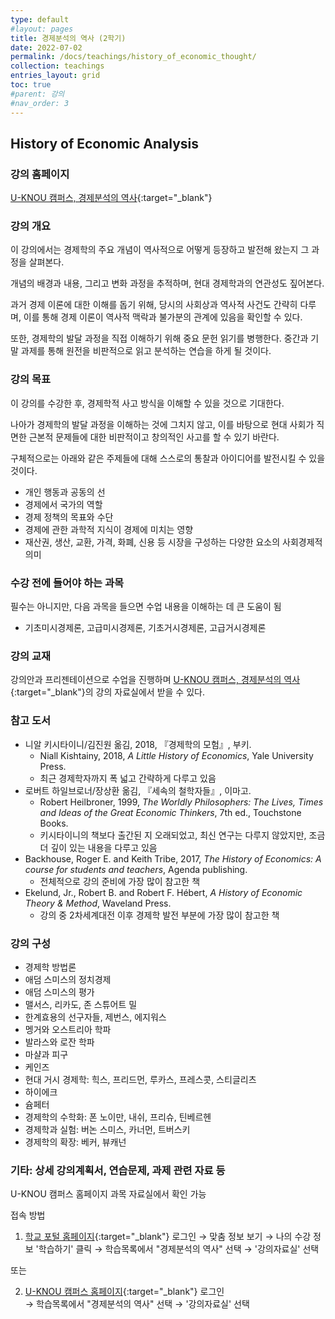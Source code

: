 ```yaml
---
type: default
#layout: pages
title: 경제분석의 역사 (2학기)
date: 2022-07-02
permalink: /docs/teachings/history_of_economic_thought/
collection: teachings
entries_layout: grid
toc: true
#parent: 강의
#nav_order: 3
---
```


## History of Economic Analysis

<!-- ### 상세 강의 계획서

2024년 1학기 강의 계획서: [다운로드](https://drive.google.com/file/d/16Ud5irgfiKy0wvtTKlnP22ukXanUu5JT/view?usp=drive_link){:target="_blank"}

2024년 1학기 오리엔테이션 동영상: [클릭](https://youtu.be/UrbAOUGCAkE){:target="_blank"} -->

### 강의 홈페이지
[U-KNOU 캠퍼스, 경제분석의 역사](https://ucampus.knou.ac.kr/ekp/user/course/initUCRCourse.sdo?sbjtId=KNOU1913001&cntsId=KNOU1913){:target="_blank"}


### 강의 개요
이 강의에서는 경제학의 주요 개념이 역사적으로 어떻게 등장하고 발전해 왔는지 그 과정을 살펴본다. 

개념의 배경과 내용, 그리고 변화 과정을 추적하며, 현대 경제학과의 연관성도 짚어본다. 

과거 경제 이론에 대한 이해를 돕기 위해, 당시의 사회상과 역사적 사건도 간략히 다루며, 이를 통해 경제 이론이 역사적 맥락과 불가분의 관계에 있음을 확인할 수 있다.

또한, 경제학의 발달 과정을 직접 이해하기 위해 중요 문헌 읽기를 병행한다. 중간과 기말 과제를 통해 원전을 비판적으로 읽고 분석하는 연습을 하게 될 것이다. 


### 강의 목표

이 강의를 수강한 후, 경제학적 사고 방식을 이해할 수 있을 것으로 기대한다.

나아가 경제학의 발달 과정을 이해하는 것에 그치지 않고, 이를 바탕으로 현대 사회가 직면한 근본적 문제들에 대한 비판적이고 창의적인 사고를 할 수 있기 바란다.

구체적으로는 아래와 같은 주제들에 대해 스스로의 통찰과 아이디어를 발전시킬 수 있을 것이다.

- 개인 행동과 공동의 선
- 경제에서 국가의 역할
- 경제 정책의 목표와 수단
- 경제에 관한 과학적 지식이 경제에 미치는 영향
- 재산권, 생산, 교환, 가격, 화폐, 신용 등 시장을 구성하는 다양한 요소의 사회경제적 의미

### 수강 전에 들어야 하는 과목

필수는 아니지만, 다음 과목을 들으면 수업 내용을 이해하는 데 큰 도움이 됨

- 기초미시경제론, 고급미시경제론, 기초거시경제론, 고급거시경제론


### 강의 교재

강의안과 프리젠테이션으로 수업을 진행하며 [U-KNOU 캠퍼스, 경제분석의 역사](https://ucampus.knou.ac.kr/ekp/user/course/initUCRCourse.sdo?sbjtId=KNOU1913001&cntsId=KNOU1913){:target="_blank"}의 강의 자료실에서 받을 수 있다.


### 참고 도서

- 니알 키시타이니/김진원 옮김, 2018, 『경제학의 모험』, 부키.
  * Niall Kishtainy, 2018, <em>A Little History of Economics</em>, Yale University Press.
  * 최근 경제학자까지 폭 넓고 간략하게 다루고 있음
- 로버트 하일브로너/장상환 옮김, 『세속의 철학자들』, 이마고. 
  - Robert Heilbroner, 1999, <em>The Worldly Philosophers: The Lives, Times and Ideas of the Great Economic Thinkers</em>, 7th ed., Touchstone Books.
  - 키시타이니의 책보다 출간된 지 오래되었고, 최신 연구는 다루지 않았지만, 조금 더 깊이 있는 내용을 다루고 있음
- Backhouse, Roger E. and Keith Tribe, 2017, <em>The History of Economics: A course for students and teachers</em>, Agenda publishing.
  - 전체적으로 강의 준비에 가장 많이 참고한 책
- Ekelund, Jr., Robert B. and Robert F. Hébert, <em>A History of Economic Theory & Method</em>, Waveland Press. 
  - 강의 중 2차세계대전 이후 경제학 발전 부분에 가장 많이 참고한 책
<!-- - Kurz, Heinz and Jeremiah Riemer, 2017, <em>Economic Thought: A Brief History</em>, Columbia University Press.
- Spiegel, Henry William, 1991, <em>The Growth of Economic Thought</em>, Duke University Press. -->
<!-- - 홍훈, 류동민, 박종현, 김진방, 박만섭, 2014,  『경제의 교양을 읽는다 - 고전편』, 더난출판사.
- 홍훈, 최정규, 김진방, 박만섭, 이규상, 2014,  『경제의 교양을 읽는다 - 현대편』, 더난출판사. -->

### 강의 구성

- 경제학 방법론
- 애덤 스미스의 정치경제
- 애덤 스미스의 평가
- 맬서스, 리카도, 존 스튜어트 밀
- 한계효용의 선구자들, 제번스, 에지워스
- 멩거와 오스트리아 학파
- 발라스와 로잔 학파
- 마샬과 피구
- 케인즈
- 현대 거시 경제학: 힉스, 프리드먼, 루카스, 프레스콧, 스티글리츠
- 하이에크
- 슘페터
- 경제학의 수학화: 폰 노이만, 내쉬, 프리슈, 틴베르헨
- 경제학과 실험: 버논 스미스, 카너먼, 트버스키
- 경제학의 확장: 베커, 뷰캐넌

### 기타: 상세 강의계획서, 연습문제, 과제 관련 자료 등
U-KNOU 캠퍼스 홈페이지 과목 자료실에서 확인 가능

접속 방법

1. [학교 포털 홈페이지](https://www.knou.ac.kr){:target="_blank"} 로그인 
→ 맞춤 정보 보기 
→ 나의 수강 정보 '학습하기' 클릭 
→ 학습목록에서 "경제분석의 역사" 선택 
→ '강의자료실' 선택 

또는

2. [U-KNOU 캠퍼스 홈페이지](https://ucampus.knou.ac.kr/){:target="_blank"} 로그인  
→ 학습목록에서 "경제분석의 역사" 선택
→  '강의자료실' 선택
